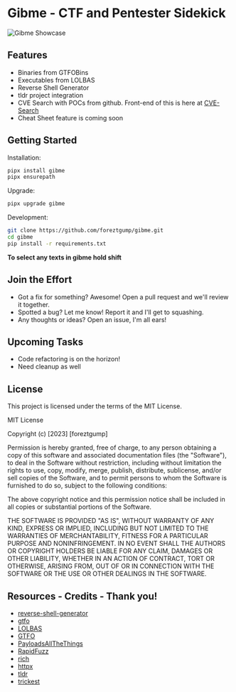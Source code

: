 # Gibme - CTF and Pentester Sidekick

![Gibme Showcase](/imgs/gibme.gif)

## Features

- Binaries from GTFOBins
- Executables from LOLBAS
- Reverse Shell Generator
- tldr project integration
- CVE Search with POCs from github. Front-end of this is here at [CVE-Search](https://foreztgump.github.io/cve_search/)
- Cheat Sheet feature is coming soon

## Getting Started

Installation:
```sh
pipx install gibme
pipx ensurepath
```

Upgrade:
```sh
pipx upgrade gibme
```

Development:

```sh
git clone https://github.com/foreztgump/gibme.git
cd gibme
pip install -r requirements.txt
```

**To select any texts in gibme hold shift**

## Join the Effort

- Got a fix for something? Awesome! Open a pull request and we'll review it together.
- Spotted a bug? Let me know! Report it and I'll get to squashing.
- Any thoughts or ideas? Open an issue, I'm all ears!

## Upcoming Tasks
- Code refactoring is on the horizon!
- Need cleanup as well

## License

This project is licensed under the terms of the MIT License. 

MIT License

Copyright (c) [2023] [foreztgump]

Permission is hereby granted, free of charge, to any person obtaining a copy
of this software and associated documentation files (the "Software"), to deal
in the Software without restriction, including without limitation the rights
to use, copy, modify, merge, publish, distribute, sublicense, and/or sell
copies of the Software, and to permit persons to whom the Software is
furnished to do so, subject to the following conditions:

The above copyright notice and this permission notice shall be included in all
copies or substantial portions of the Software.

THE SOFTWARE IS PROVIDED "AS IS", WITHOUT WARRANTY OF ANY KIND, EXPRESS OR
IMPLIED, INCLUDING BUT NOT LIMITED TO THE WARRANTIES OF MERCHANTABILITY,
FITNESS FOR A PARTICULAR PURPOSE AND NONINFRINGEMENT. IN NO EVENT SHALL THE
AUTHORS OR COPYRIGHT HOLDERS BE LIABLE FOR ANY CLAIM, DAMAGES OR OTHER
LIABILITY, WHETHER IN AN ACTION OF CONTRACT, TORT OR OTHERWISE, ARISING FROM,
OUT OF OR IN CONNECTION WITH THE SOFTWARE OR THE USE OR OTHER DEALINGS IN THE
SOFTWARE.

## Resources - Credits - Thank you!

- [reverse-shell-generator](https://github.com/0dayCTF/reverse-shell-generator)
- [gtfo](https://github.com/mzfr/gtfo)
- [LOLBAS](https://github.com/LOLBAS-Project/LOLBAS)
- [GTFO](https://github.com/GTFOBins/GTFOBins.github.io)
- [PayloadsAllTheThings](https://github.com/swisskyrepo/PayloadsAllTheThings/)
- [RapidFuzz](https://github.com/maxbachmann/RapidFuzz/)
- [rich](https://github.com/Textualize/rich)
- [httpx](https://github.com/encode/httpx)
- [tldr](https://github.com/tldr-pages/tldr/tree/main)
- [trickest](https://github.com/trickest/cve/)
